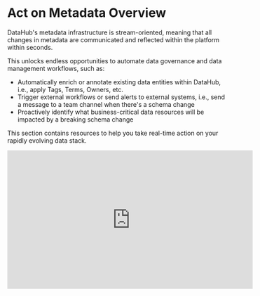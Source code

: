 # Act on Metadata Overview

DataHub's metadata infrastructure is stream-oriented, meaning that all changes in metadata are communicated and reflected within the platform within seconds. 

This unlocks endless opportunities to automate data governance and data management workflows, such as:

* Automatically enrich or annotate existing data entities within DataHub, i.e., apply Tags, Terms, Owners, etc.
* Trigger external workflows or send alerts to external systems, i.e., send a message to a team channel when there's a schema change
* Proactively identify what business-critical data resources will be impacted by a breaking schema change

This section contains resources to help you take real-time action on your rapidly evolving data stack.

<p align="center">
<iframe width="560" height="315" src="https://www.youtube.com/embed/yeloymkK5ow" title="YouTube video player" frameborder="0" allow="accelerometer; autoplay; clipboard-write; encrypted-media; gyroscope; picture-in-picture" allowfullscreen></iframe>
</p>